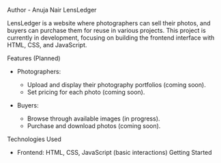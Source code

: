 Author - Anuja Nair
LensLedger

LensLedger is a website where photographers can sell their photos, and buyers can purchase them for reuse in various projects. This project is currently in development, focusing on building the frontend interface with HTML, CSS, and JavaScript.

Features (Planned)

- Photographers:
  - Upload and display their photography portfolios (coming soon).
  - Set pricing for each photo (coming soon).
  
- Buyers:
  - Browse through available images (in progress).
  - Purchase and download photos (coming soon).

 Technologies Used

- Frontend: HTML, CSS, JavaScript (basic interactions)
 Getting Started


